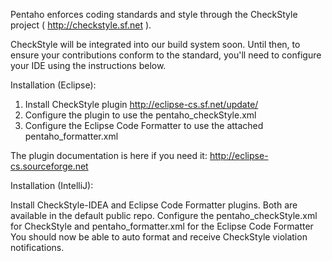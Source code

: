 Pentaho enforces coding standards and style through the CheckStyle project ( http://checkstyle.sf.net ). 

CheckStyle will be integrated into our build system soon. Until then, to ensure your contributions 
conform to the standard, you'll need to configure your IDE using the instructions below.


Installation (Eclipse):

1. Install CheckStyle plugin http://eclipse-cs.sf.net/update/
2. Configure the plugin to use the pentaho_checkStyle.xml
3. Configure the Eclipse Code Formatter to use the attached pentaho_formatter.xml

The plugin documentation is here if you need it: http://eclipse-cs.sourceforge.net

Installation (IntelliJ):

Install CheckStyle-IDEA and Eclipse Code Formatter plugins. Both are available in the default public repo.
Configure the pentaho_checkStyle.xml for CheckStyle and pentaho_formatter.xml for the Eclipse Code Formatter
You should now be able to auto format and receive CheckStyle violation notifications.

